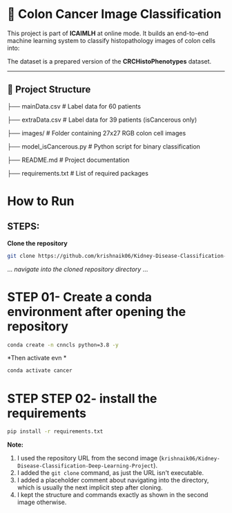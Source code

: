 # 🧬 Colon Cancer Image Classification

This project is part of **ICAIMLH** at online mode. It builds an end-to-end machine learning system to classify histopathology images of colon cells into:

The dataset is a prepared version of the **CRCHistoPhenotypes** dataset.

---

## 📁 Project Structure

├── mainData.csv # Label data for 60 patients

├── extraData.csv # Label data for 39 patients (isCancerous only)

├── images/ # Folder containing 27x27 RGB colon cell images

├── model_isCancerous.py # Python script for binary classification

├── README.md # Project documentation

├── requirements.txt # List of required packages

# How to Run

## STEPS:

**Clone the repository**
```bash
git clone https://github.com/krishnaik06/Kidney-Disease-Classification-Deep-Learning-Project
```
... *navigate into the cloned repository directory* ...

# STEP 01- Create a conda environment after opening the repository
```bash
conda create -n cnncls python=3.8 -y
```
*Then activate evn *
```bash
conda activate cancer
```
# STEP STEP 02- install the requirements
```bash
pip install -r requirements.txt
```
**Note:**

1.  I used the repository URL from the second image (`krishnaik06/Kidney-Disease-Classification-Deep-Learning-Project`).
2.  I added the `git clone` command, as just the URL isn't executable.
3.  I added a placeholder comment about navigating into the directory, which is usually the next implicit step after cloning.
4.  I kept the structure and commands exactly as shown in the second image otherwise.
